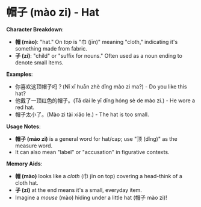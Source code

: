 # **帽子 (mào zi) - Hat**

**Character Breakdown**:  
- **帽 (mào)**: "hat." On *top* is "巾 (jīn)" meaning "cloth," indicating it's something made from fabric.  
- **子 (zi)**: "child" or "suffix for nouns." Often used as a noun ending to denote small items.

**Examples**:  
- 你喜欢这顶帽子吗？(Nǐ xǐ huān zhè dǐng mào zi ma?) - Do you like this hat?  
- 他戴了一顶红色的帽子。(Tā dài le yī dǐng hóng sè de mào zi.) - He wore a red hat.  
- 帽子太小了。(Mào zi tài xiǎo le.) - The hat is too small.

**Usage Notes**:  
- **帽子 (mào zi)** is a general word for hat/cap; use "顶 (dǐng)" as the measure word.  
- It can also mean "label" or "accusation" in figurative contexts.

**Memory Aids**:  
- **帽 (mào)** looks like a *cloth* (巾 jīn on top) covering a head-think of a cloth hat.  
- **子 (zi)** at the end means it's a small, everyday item.  
- Imagine a *mouse* (mào) hiding under a little hat (帽子 mào zi)!